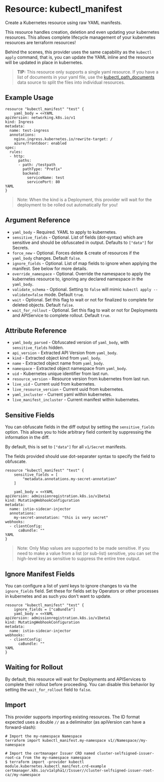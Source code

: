 # Resource: kubectl_manifest

Create a Kubernetes resource using raw YAML manifests.

This resource handles creation, deletion and even updating your kubernetes resources. This allows complete lifecycle management of your kubernetes resources are terraform resources!

Behind the scenes, this provider uses the same capability as the `kubectl apply` command, that is, you can update the YAML inline and the resource will be updated in place in kubernetes.

> **TIP:** This resource only supports a single yaml resource. If you have a list of documents in your yaml file,
> use the [kubectl_path_documents](https://registry.terraform.io/providers/gavinbunney/kubectl/latest/docs/data-sources/kubectl_path_documents) data source to split the files into individual resources.

## Example Usage

```hcl
resource "kubectl_manifest" "test" {
    yaml_body = <<YAML
apiVersion: networking.k8s.io/v1
kind: Ingress
metadata:
  name: test-ingress
  annotations:
    nginx.ingress.kubernetes.io/rewrite-target: /
    azure/frontdoor: enabled
spec:
  rules:
  - http:
      paths:
      - path: /testpath
        pathType: "Prefix"
        backend:
          serviceName: test
          servicePort: 80
YAML
}
```

> Note: When the kind is a Deployment, this provider will wait for the deployment to be rolled out automatically for you!

## Argument Reference

* `yaml_body` - Required. YAML to apply to kubernetes.
* `sensitive_fields` - Optional. List of fields (dot-syntax) which are sensitive and should be obfuscated in output. Defaults to `["data"]` for Secrets.
* `force_new` - Optional. Forces delete & create of resources if the `yaml_body` changes. Default `false`.
* `ignore_fields` - Optional. List of map fields to ignore when applying the manifest. See below for more details.
* `override_namespace` - Optional. Override the namespace to apply the kubernetes resource to, ignoring any declared namespace in the `yaml_body`.
* `validate_schema` - Optional. Setting to `false` will mimic `kubectl apply --validate=false` mode. Default `true`.
* `wait` - Optional. Set this flag to wait or not for finalized to complete for deleted objects. Default `false`.
* `wait_for_rollout` - Optional. Set this flag to wait or not for Deployments and APIService to complete rollout. Default `true`.

## Attribute Reference

* `yaml_body_parsed` - Obfuscated version of `yaml_body`, with `sensitive_fields` hidden.
* `api_version` - Extracted API Version from `yaml_body`.
* `kind` - Extracted object kind from `yaml_body`.
* `name` - Extracted object name from `yaml_body`.
* `namespace` - Extracted object namespace from `yaml_body`.
* `uid` - Kubernetes unique identifier from last run.
* `resource_version` - Resource version from kubernetes from last run.
* `live_uid` - Current uuid from kubernetes.
* `live_resource_version` - Current uuid from kubernetes.
* `yaml_incluster` - Current yaml within kubernetes.
* `live_manifest_incluster` - Current manifest within kubernetes.

## Sensitive Fields

You can obfuscate fields in the diff output by setting the `sensitive_fields` option. This allows you to hide arbitrary field content by suppressing the information in the diff.

By default, this is set to `["data"]` for all `v1/Secret` manifests.

The fields provided should use dot-separater syntax to specify the field to obfuscate.

```hcl
resource "kubectl_manifest" "test" {
    sensitive_fields = [
        "metadata.annotations.my-secret-annotation"
    ]
    
    yaml_body = <<YAML
apiVersion: admissionregistration.k8s.io/v1beta1
kind: MutatingWebhookConfiguration
metadata:
  name: istio-sidecar-injector
  annotations:
    my-secret-annotation: "this is very secret"
webhooks:
  - clientConfig:
      caBundle: ""
YAML
}
```

> Note: Only Map values are supported to be made sensitive. If you need to make a value from a list (or sub-list) sensitive, you can set the high-level key as sensitive to suppress the entire tree output.


## Ignore Manifest Fields

You can configure a list of yaml keys to ignore changes to via the `ignore_fields` field.
Set these for fields set by Operators or other processes in kubernetes and as such you don't want to update.

```hcl
resource "kubectl_manifest" "test" {
    ignore_fields = ["caBundle"]
    yaml_body = <<YAML
apiVersion: admissionregistration.k8s.io/v1beta1
kind: MutatingWebhookConfiguration
metadata:
  name: istio-sidecar-injector
webhooks:
  - clientConfig:
      caBundle: ""
YAML
}
```

## Waiting for Rollout

By default, this resource will wait for Deployments and APIServices to complete their rollout before proceeding.
You can disable this behavior by setting the `wait_for_rollout` field to `false`.

## Import

This provider supports importing existing resources. The ID format expected uses a double `//` as a deliminator (as apiVersion can have a forward-slash):

```
# Import the my-namespace Namespace
terraform import kubectl_manifest.my-namespace v1//Namespace//my-namespace

# Import the certmanager Issuer CRD named cluster-selfsigned-issuer-root-ca from the my-namespace namespace
$ terraform import -provider kubectl module.kubernetes.kubectl_manifest.crd-example certmanager.k8s.io/v1alpha1//Issuer//cluster-selfsigned-issuer-root-ca//my-namespace
```
